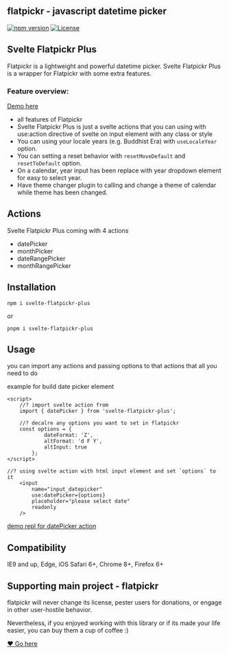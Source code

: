 ## flatpickr - javascript datetime picker

[![npm version](https://badge.fury.io/js/svelte-flatpickr-plus.svg)](https://www.npmjs.com/package/svelte-flatpickr-plus)
[![License](https://img.shields.io/badge/license-MIT-blue.svg?style=plastic)](https://raw.githubusercontent.com/flatpickr/flatpickr/master/LICENSE.md)

## Svelte Flatpickr Plus

Flatpickr is a lightweight and powerful datetime picker. Svelte Flatpickr Plus is a wrapper for Flatpickr with some extra features.

### Feature overview:

[Demo here](https://svelte-flatpickr-plus.vercel.app/)

- all features of Flatpickr
- Svelte Flatpickr Plus is just a svelte actions that you can using with use:action directive of svelte on input element with any class or style
- You can using your locale years (e.g. Buddhist Era) with `useLocaleYear` option.
- You can setting a reset behavior with `resetMoveDefault` and `resetToDefault` option.
- On a calendar, year input has been replace with year dropdown element for easy to select year.
- Have theme changer plugin to calling and change a theme of calendar while theme has been changed.

## Actions

Svelte Flatpickr Plus coming with 4 actions

- datePicker
- monthPicker
- dateRangePicker
- monthRangePicker

## Installation

`npm i svelte-flatpickr-plus`

or

`pnpm i svelte-flatpickr-plus`

## Usage

you can import any actions and passing options to that actions that all you need to do

example for build date picker element

```
<script>
	//? import svelte action from
	import { datePicker } from 'svelte-flatpickr-plus';

	//? decalre any options you want to set in flatpickr
	const options = {
			dateFormat: 'Z',
			altFormat: 'd F Y',
			altInput: true
	    };
</script>

//? using svelte action with html input element and set `options` to it
    <input
		name="input_datepicker"
		use:datePicker={options}
		placeholder="please select date"
		readonly
	/>
```

[demo repl for datePicker action](https://www.sveltelab.dev/t4zx1p7v6mcp3yj?files=.%2Fsrc%2Froutes%2F%2Bpage.svelte)

## Compatibility

IE9 and up, Edge, iOS Safari 6+, Chrome 8+, Firefox 6+

## Supporting main project - flatpickr

flatpickr will never change its license, pester users for donations, or engage in other user-hostile behavior.

Nevertheless, if you enjoyed working with this library or if its made your life easier, you can buy them a cup of coffee :)

[❤️ Go here ](https://github.com/flatpickr/flatpickr/tree/master)
